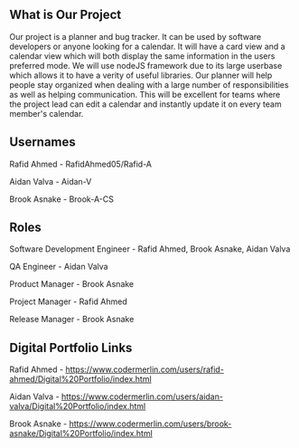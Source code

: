 ## What is Our Project
Our project is a planner and bug tracker. It can be used by software developers or anyone looking for a calendar. It will have a card view and a calendar view which will both display the same information in the users preferred mode. We will use nodeJS framework due to its large userbase which allows it to have a verity of useful libraries. Our planner will help people stay organized when dealing with a large number of responsibilities as well as helping communication. This will be excellent for teams where the project lead can edit a calendar and instantly update it on every team member's calendar.

## Usernames
Rafid Ahmed - RafidAhmed05/Rafid-A

Aidan Valva - Aidan-V

Brook Asnake - Brook-A-CS

## Roles

Software Development Engineer - Rafid Ahmed, Brook Asnake, Aidan Valva

QA Engineer - Aidan Valva

Product Manager - Brook Asnake

Project Manager - Rafid Ahmed

Release Manager - Brook Asnake

## Digital Portfolio Links

Rafid Ahmed - https://www.codermerlin.com/users/rafid-ahmed/Digital%20Portfolio/index.html

Aidan Valva - https://www.codermerlin.com/users/aidan-valva/Digital%20Portfolio/index.html

Brook Asnake - https://www.codermerlin.com/users/brook-asnake/Digital%20Portfolio/index.html
